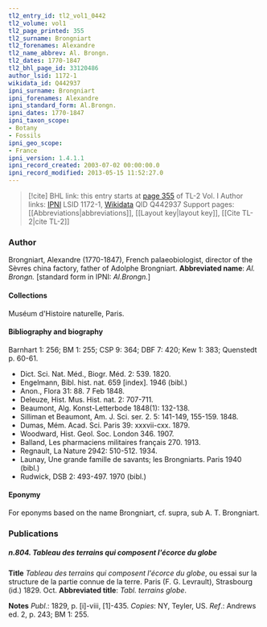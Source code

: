 ```yaml
---
tl2_entry_id: tl2_vol1_0442
tl2_volume: vol1
tl2_page_printed: 355
tl2_surname: Brongniart
tl2_forenames: Alexandre
tl2_name_abbrev: Al. Brongn.
tl2_dates: 1770-1847
tl2_bhl_page_id: 33120486
author_lsid: 1172-1
wikidata_id: Q442937
ipni_surname: Brongniart
ipni_forenames: Alexandre
ipni_standard_form: Al.Brongn.
ipni_dates: 1770-1847
ipni_taxon_scope: 
- Botany
- Fossils
ipni_geo_scope: 
- France
ipni_version: 1.4.1.1
ipni_record_created: 2003-07-02 00:00:00.0
ipni_record_modified: 2013-05-15 11:52:27.0
---
```


> [!cite] BHL link: this entry starts at [page 355](https://www.biodiversitylibrary.org/page/33120486) of TL-2 Vol. I
> Author links: [IPNI](https://www.ipni.org/a/1172-1) LSID 1172-1, [Wikidata](https://www.wikidata.org/wiki/Q442937) QID Q442937
> Support pages: [[Abbreviations|abbreviations]], [[Layout key|layout key]], [[Cite TL-2|cite TL-2]]

### Author

Brongniart, Alexandre (1770-1847), French palaeobiologist, director of the Sèvres china factory, father of Adolphe Brongniart. 
**Abbreviated name**: *Al. Brongn.* \[standard form in IPNI: *Al.Brongn.*\]

#### Collections

Muséum d'Histoire naturelle, Paris.

#### Bibliography and biography

Barnhart 1: 256; BM 1: 255; CSP 9: 364; DBF 7: 420; Kew 1: 383; Quenstedt p. 60-61.
- Dict. Sci. Nat. Méd., Biogr. Méd. 2: 539. 1820.
- Engelmann, Bibl. hist. nat. 659 \[index\]. 1946 (bibl.)
- Anon., Flora 31: 88. 7 Feb 1848.
- Deleuze, Hist. Mus. Hist. nat. 2: 707-711.
- Beaumont, Alg. Konst-Letterbode 1848(1): 132-138.
- Silliman et Beaumont, Am. J. Sci. ser. 2. 5: 141-149, 155-159. 1848.
- Dumas, Mém. Acad. Sci. Paris 39: xxxvii-cxx. 1879.
- Woodward, Hist. Geol. Soc. London 346. 1907.
- Balland, Les pharmaciens militaires français 270. 1913.
- Regnault, La Nature 2942: 510-512. 1934.
- Launay, Une grande famille de savants; les Brongniarts. Paris 1940 (bibl.)
- Rudwick, DSB 2: 493-497. 1970 (bibl.)

#### Eponymy

For eponyms based on the name Brongniart, cf. supra, sub A. T. Brongniart.

### Publications

##### n.804. Tableau des terrains qui composent l'écorce du globe

**Title**
*Tableau des terrains qui composent l'écorce du globe*, ou essai sur la structure de la partie connue de la terre. Paris (F. G. Levrault), Strasbourg (id.) 1829. Oct.
**Abbreviated title**: *Tabl. terrains globe*.

**Notes**
*Publ*.: 1829, p. \[i\]-viii, \[1\]-435. *Copies*: NY, Teyler, US.
*Ref*.: Andrews ed. 2, p. 243; BM 1: 255.

